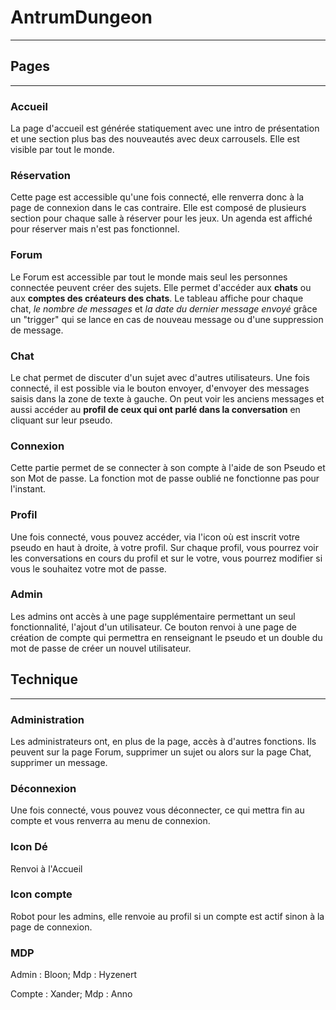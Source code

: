 # AntrumDungeon
***
## Pages
***
### Accueil
La page d'accueil est générée statiquement avec une intro de présentation et une section plus bas des nouveautés avec deux carrousels. Elle est visible par tout le monde.
### Réservation
Cette page est accessible qu'une fois connecté, elle renverra donc à la page de connexion dans le cas contraire. Elle est composé de plusieurs section pour chaque salle à réserver pour les jeux. Un agenda est affiché pour réserver mais n'est pas fonctionnel.
### Forum
Le Forum est accessible par tout le monde mais seul les personnes connectée peuvent créer des sujets. Elle permet d'accéder aux **chats** ou aux **comptes des créateurs des chats**.
Le tableau affiche pour chaque chat, *le nombre de messages* et *la date du dernier message envoyé* grâce un "trigger" qui se lance en cas de nouveau message ou d'une suppression de message.
### Chat
Le chat permet de discuter d'un sujet avec d'autres utilisateurs. Une fois connecté, il est possible via le bouton envoyer, d'envoyer des messages saisis dans la zone de texte à gauche.
On peut voir les anciens messages et aussi accéder au **profil de ceux qui ont parlé dans la conversation** en cliquant sur leur pseudo.
### Connexion
Cette partie permet de se connecter à son compte à l'aide de son Pseudo et son Mot de passe. La fonction mot de passe oublié ne fonctionne pas pour l'instant.
### Profil
Une fois connecté, vous pouvez accéder, via l'icon où est inscrit votre pseudo en haut à droite, à votre profil. Sur chaque profil, vous pourrez voir les conversations en cours du profil et sur le votre, vous pourrez modifier si vous le souhaitez votre mot de passe.
### Admin
Les admins ont accès à une page supplémentaire permettant un seul fonctionnalité, l'ajout d'un utilisateur. Ce bouton renvoi à une page de création de compte qui permettra en renseignant le pseudo et un double du mot de passe de créer un nouvel utilisateur.

## Technique
***
### Administration
Les administrateurs ont, en plus de la page, accès à d'autres fonctions. Ils peuvent sur la page Forum, supprimer un sujet ou alors sur la page Chat, supprimer un message.

### Déconnexion
Une fois connecté, vous pouvez vous déconnecter, ce qui mettra fin au compte et vous renverra au menu de connexion.

### Icon Dé
Renvoi à l'Accueil

### Icon compte
Robot pour les admins, elle renvoie au profil si un compte est actif sinon à la page de connexion.

### MDP
Admin : Bloon; Mdp : Hyzenert

Compte : Xander; Mdp : Anno

